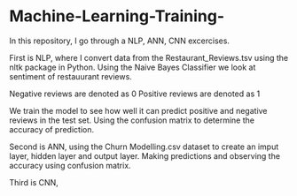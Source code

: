 # Machine-Learning-Training-

In this repository, I go through a NLP, ANN, CNN excercises. 

First is NLP, where I convert data from the Restaurant_Reviews.tsv using the nltk package in Python. 
Using the Naive Bayes Classifier we look at sentiment of restauurant reviews. 

Negative reviews are denoted as 0 
Positive reviews are denoted as 1 

We train the model to see how well it can predict positive and negative reviews in the test set. Using the confusion matrix to determine the accuracy of prediction.

Second is ANN, using the Churn Modelling.csv dataset to create an imput layer, hidden layer and output layer. Making predictions and observing the accuracy using confusion matrix.  

Third is CNN, 
